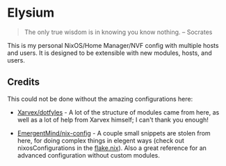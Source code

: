 # Elysium

> The only true wisdom is in knowing you know nothing.
> – Socrates

This is my personal NixOS/Home Manager/NVF config with multiple hosts and users.
It is designed to be extensible with new modules, hosts, and users.

## Credits

This could not be done without the amazing configurations here:

[Xarvex/dotfyles]: https://github.com/xarvex/dotfyls
[EmergentMind/nix-config]: https://github.com/EmergentMind/nix-config
[flake.nix]: ./flake.nix

- [Xarvex/dotfyles] - A lot of the structure of modules came from here, as well
  as a lot of help from Xarvex himself; I can't thank you enough!

- [EmergentMind/nix-config] - A couple small snippets are stolen from here, for
  doing complex things in elegent ways (check out nixosConfigurations in the
  [flake.nix]). Also a great reference for an advanced configuration without
  custom modules.
